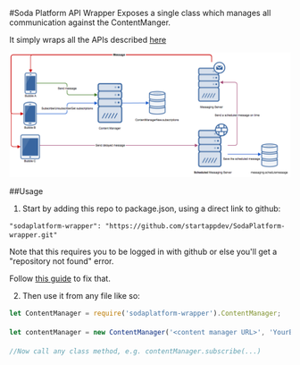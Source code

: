 #Soda Platform API Wrapper
Exposes a single class which manages all communication against the ContentManger.

It simply wraps all the APIs described [here](https://startapp.atlassian.net/wiki/display/SDKSOC/S2S+Services)

![Structure](infrastructure.png)

##Usage

1) Start by adding this repo to package.json, using a direct link to github:

```javsacript
"sodaplatform-wrapper": "https://github.com/startappdev/SodaPlatform-wrapper.git"
```
Note that this requires you to be logged in with github or else you'll get a "repository not found" error.

Follow [this guide](https://help.github.com/articles/caching-your-github-password-in-git/) to fix that.

2) Then use it from any file like so:

```javascript
let ContentManager = require('sodaplatform-wrapper').ContentManager;

let contentManager = new ContentManager('<content manager URL>', 'YourBubbleId');

//Now call any class method, e.g. contentManager.subscribe(...)
```
